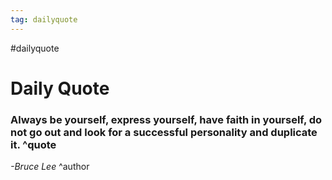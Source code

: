 ```yaml
---
tag: dailyquote
---
```


#dailyquote

# Daily Quote

### Always be yourself, express yourself, have faith in yourself, do not go out and look for a successful personality and duplicate it. ^quote
*-Bruce Lee* ^author

